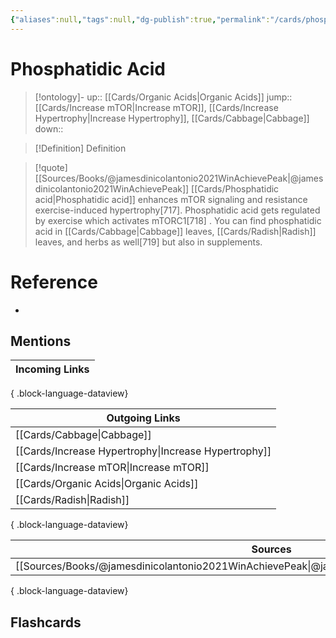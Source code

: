 ```yaml
---
{"aliases":null,"tags":null,"dg-publish":true,"permalink":"/cards/phosphatidic-acid/","dgPassFrontmatter":true}
---
```


# Phosphatidic Acid

> [!ontology]-
> up:: [[Cards/Organic Acids\|Organic Acids]]
> jump:: [[Cards/Increase mTOR\|Increase mTOR]], [[Cards/Increase Hypertrophy\|Increase Hypertrophy]], [[Cards/Cabbage\|Cabbage]]
> down:: 

> [!Definition] Definition

> [!quote] [[Sources/Books/@jamesdinicolantonio2021WinAchievePeak\|@jamesdinicolantonio2021WinAchievePeak]]
> [[Cards/Phosphatidic acid\|Phosphatidic acid]] enhances mTOR signaling and resistance exercise-induced hypertrophy[717]. Phosphatidic acid gets regulated by exercise which activates mTORC1[718] . You can find phosphatidic acid in [[Cards/Cabbage\|Cabbage]] leaves, [[Cards/Radish\|Radish]] leaves, and herbs as well[719] but also in supplements.

# Reference

- 

## Mentions

| Incoming Links |
| -------------- |

{ .block-language-dataview}

| Outgoing Links                                          |
| ------------------------------------------------------- |
| [[Cards/Cabbage\|Cabbage]]                           |
| [[Cards/Increase Hypertrophy\|Increase Hypertrophy]] |
| [[Cards/Increase mTOR\|Increase mTOR]]               |
| [[Cards/Organic Acids\|Organic Acids]]               |
| [[Cards/Radish\|Radish]]                             |

{ .block-language-dataview}

| Sources                                                                                             |
| --------------------------------------------------------------------------------------------------- |
| [[Sources/Books/@jamesdinicolantonio2021WinAchievePeak\|@jamesdinicolantonio2021WinAchievePeak]] |

{ .block-language-dataview}

## Flashcards